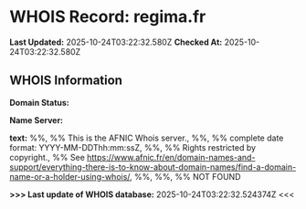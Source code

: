 # WHOIS Record: regima.fr

**Last Updated:** 2025-10-24T03:22:32.580Z
**Checked At:** 2025-10-24T03:22:32.580Z

## WHOIS Information

**Domain Status:** 

**Name Server:** 

**text:** %%, %% This is the AFNIC Whois server., %%, %% complete date format: YYYY-MM-DDThh:mm:ssZ, %%, %% Rights restricted by copyright., %% See https://www.afnic.fr/en/domain-names-and-support/everything-there-is-to-know-about-domain-names/find-a-domain-name-or-a-holder-using-whois/, %%, %%, %% NOT FOUND

**>>> Last update of WHOIS database:** 2025-10-24T03:22:32.524374Z <<<

